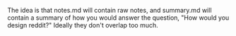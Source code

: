 The idea is that notes.md will contain raw notes, and summary.md will contain a summary of how you would answer the
question, "How would you design reddit?" Ideally they don't overlap too much.